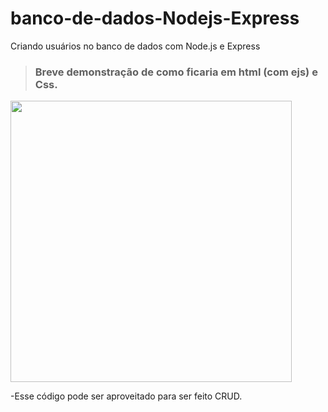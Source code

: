 # banco-de-dados-Nodejs-Express
Criando usuários no banco de dados com Node.js e Express

> <h3>Breve demonstração de como ficaria em html (com ejs) e Css.</h3>

<img src="https://user-images.githubusercontent.com/102268481/204069957-25e432eb-ef2f-4449-b810-4b5cb9156793.png" width = 450px>



-Esse código pode ser aproveitado para ser feito CRUD. 

